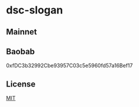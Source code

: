 # dsc-slogan

## Mainnet

## Baobab
0xfDC3b32992Cbe93957C03c5e5960fd57a16Bef17

## License
[MIT](LICENSE)
